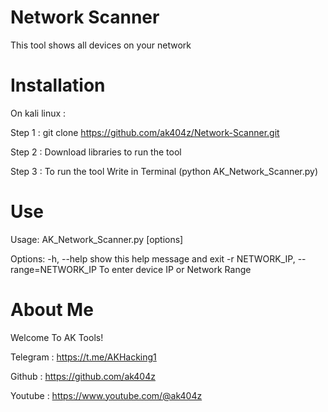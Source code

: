 # Network Scanner
This tool shows all devices on your network

# Installation
On kali linux :

Step 1 : git clone https://github.com/ak404z/Network-Scanner.git

Step 2 : Download libraries to run the tool

Step 3 : To run the tool Write in Terminal (python AK_Network_Scanner.py)

# Use
Usage: AK_Network_Scanner.py [options]

Options:
  -h, --help            show this help message and exit
  -r NETWORK_IP, --range=NETWORK_IP
                        To enter device IP or Network Range

# About Me
Welcome To AK Tools!

Telegram : https://t.me/AKHacking1

Github : https://github.com/ak404z

Youtube : https://www.youtube.com/@ak404z
